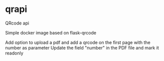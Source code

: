 # qrapi
QRcode api

Simple docker image based on flask-qrcode

Add option to upload a pdf and add a qrcode on the first page with the number as parameter
Update the field "number" in the PDF file and mark it readonly
